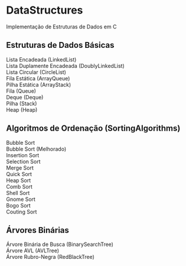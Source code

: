 # DataStructures
Implementação de Estruturas de Dados em C

## Estruturas de Dados Básicas
Lista Encadeada (LinkedList)  
Lista Duplamente Encadeada (DoublyLinkedList)  
Lista Circular (CircleList)  
Fila Estática (ArrayQueue)  
Pilha Estática (ArrayStack)  
Fila (Queue)  
Deque (Deque)  
Pilha (Stack)  
Heap (Heap)

## Algoritmos de Ordenação (SortingAlgorithms)
Bubble Sort  
Bubble Sort (Melhorado)  
Insertion Sort  
Selection Sort  
Merge Sort  
Quick Sort  
Heap Sort  
Comb Sort  
Shell Sort  
Gnome Sort  
Bogo Sort  
Couting Sort  

## Árvores Binárias
Árvore Binária de Busca (BinarySearchTree)  
Árvore AVL (AVLTree)  
Árvore Rubro-Negra (RedBlackTree)  









